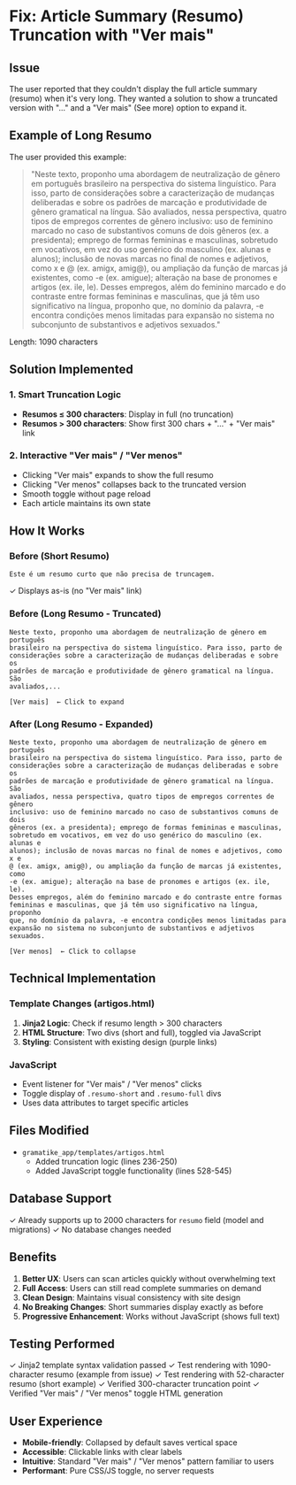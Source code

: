 # Fix: Article Summary (Resumo) Truncation with "Ver mais"

## Issue
The user reported that they couldn't display the full article summary (resumo) when it's very long. They wanted a solution to show a truncated version with "..." and a "Ver mais" (See more) option to expand it.

## Example of Long Resumo
The user provided this example:
> "Neste texto, proponho uma abordagem de neutralização de gênero em português brasileiro na perspectiva do sistema linguístico. Para isso, parto de considerações sobre a caracterização de mudanças deliberadas e sobre os padrões de marcação e produtividade de gênero gramatical na língua. São avaliados, nessa perspectiva, quatro tipos de empregos correntes de gênero inclusivo: uso de feminino marcado no caso de substantivos comuns de dois gêneros (ex. a presidenta); emprego de formas femininas e masculinas, sobretudo em vocativos, em vez do uso genérico do masculino (ex. alunas e alunos); inclusão de novas marcas no final de nomes e adjetivos, como x e @ (ex. amigx, amig@), ou ampliação da função de marcas já existentes, como -e (ex. amigue); alteração na base de pronomes e artigos (ex. ile, le). Desses empregos, além do feminino marcado e do contraste entre formas femininas e masculinas, que já têm uso significativo na língua, proponho que, no domínio da palavra, -e encontra condições menos limitadas para expansão no sistema no subconjunto de substantivos e adjetivos sexuados."

Length: 1090 characters

## Solution Implemented

### 1. Smart Truncation Logic
- **Resumos ≤ 300 characters**: Display in full (no truncation)
- **Resumos > 300 characters**: Show first 300 chars + "..." + "Ver mais" link

### 2. Interactive "Ver mais" / "Ver menos"
- Clicking "Ver mais" expands to show the full resumo
- Clicking "Ver menos" collapses back to the truncated version
- Smooth toggle without page reload
- Each article maintains its own state

## How It Works

### Before (Short Resumo)
```
Este é um resumo curto que não precisa de truncagem.
```
✓ Displays as-is (no "Ver mais" link)

### Before (Long Resumo - Truncated)
```
Neste texto, proponho uma abordagem de neutralização de gênero em português 
brasileiro na perspectiva do sistema linguístico. Para isso, parto de 
considerações sobre a caracterização de mudanças deliberadas e sobre os 
padrões de marcação e produtividade de gênero gramatical na língua. São 
avaliados,...

[Ver mais]  ← Click to expand
```

### After (Long Resumo - Expanded)
```
Neste texto, proponho uma abordagem de neutralização de gênero em português 
brasileiro na perspectiva do sistema linguístico. Para isso, parto de 
considerações sobre a caracterização de mudanças deliberadas e sobre os 
padrões de marcação e produtividade de gênero gramatical na língua. São 
avaliados, nessa perspectiva, quatro tipos de empregos correntes de gênero 
inclusivo: uso de feminino marcado no caso de substantivos comuns de dois 
gêneros (ex. a presidenta); emprego de formas femininas e masculinas, 
sobretudo em vocativos, em vez do uso genérico do masculino (ex. alunas e 
alunos); inclusão de novas marcas no final de nomes e adjetivos, como x e 
@ (ex. amigx, amig@), ou ampliação da função de marcas já existentes, como 
-e (ex. amigue); alteração na base de pronomes e artigos (ex. ile, le). 
Desses empregos, além do feminino marcado e do contraste entre formas 
femininas e masculinas, que já têm uso significativo na língua, proponho 
que, no domínio da palavra, -e encontra condições menos limitadas para 
expansão no sistema no subconjunto de substantivos e adjetivos sexuados.

[Ver menos]  ← Click to collapse
```

## Technical Implementation

### Template Changes (artigos.html)
1. **Jinja2 Logic**: Check if resumo length > 300 characters
2. **HTML Structure**: Two divs (short and full), toggled via JavaScript
3. **Styling**: Consistent with existing design (purple links)

### JavaScript
- Event listener for "Ver mais" / "Ver menos" clicks
- Toggle display of `.resumo-short` and `.resumo-full` divs
- Uses data attributes to target specific articles

## Files Modified
- `gramatike_app/templates/artigos.html`
  - Added truncation logic (lines 236-250)
  - Added JavaScript toggle functionality (lines 528-545)

## Database Support
✓ Already supports up to 2000 characters for `resumo` field (model and migrations)
✓ No database changes needed

## Benefits
1. **Better UX**: Users can scan articles quickly without overwhelming text
2. **Full Access**: Users can still read complete summaries on demand
3. **Clean Design**: Maintains visual consistency with site design
4. **No Breaking Changes**: Short summaries display exactly as before
5. **Progressive Enhancement**: Works without JavaScript (shows full text)

## Testing Performed
✓ Jinja2 template syntax validation passed
✓ Test rendering with 1090-character resumo (example from issue)
✓ Test rendering with 52-character resumo (short example)
✓ Verified 300-character truncation point
✓ Verified "Ver mais" / "Ver menos" toggle HTML generation

## User Experience
- **Mobile-friendly**: Collapsed by default saves vertical space
- **Accessible**: Clickable links with clear labels
- **Intuitive**: Standard "Ver mais" / "Ver menos" pattern familiar to users
- **Performant**: Pure CSS/JS toggle, no server requests
